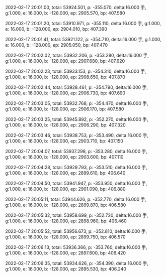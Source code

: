 2022-02-17 20:01:00, total: 53924.501, p: -355.070, delta:16.000 手, g:1.000, e: 16.000, b: -128.000, ep: 2905.570, bp: 407.580

2022-02-17 20:01:20, total: 53910.971, p: -355.110, delta:16.000 手, g:1.000, e: 16.000, b: -128.000, ep: 2904.010, bp: 407.390

2022-02-17 20:01:41, total: 53921.122, p: -354.710, delta:16.000 手, g:1.000, e: 16.000, b: -128.000, ep: 2905.050, bp: 407.470

2022-02-17 20:02:02, total: 53932.206, p: -353.280, delta:16.000 手, g:1.000, e: 16.000, b: -128.000, ep: 2907.680, bp: 407.620

2022-02-17 20:02:23, total: 53933.153, p: -354.310, delta:16.000 手, g:1.000, e: 16.000, b: -128.000, ep: 2908.650, bp: 407.870

2022-02-17 20:02:44, total: 53928.461, p: -354.790, delta:16.000 手, g:1.000, e: 16.000, b: -128.000, ep: 2906.730, bp: 407.690

2022-02-17 20:03:05, total: 53932.768, p: -354.470, delta:16.000 手, g:1.000, e: 16.000, b: -128.000, ep: 2906.170, bp: 407.580

2022-02-17 20:03:25, total: 53945.892, p: -352.270, delta:16.000 手, g:1.000, e: 16.000, b: -128.000, ep: 2906.290, bp: 407.320

2022-02-17 20:03:46, total: 53938.753, p: -353.490, delta:16.000 手, g:1.000, e: 16.000, b: -128.000, ep: 2903.710, bp: 407.150

2022-02-17 20:04:07, total: 53937.298, p: -353.280, delta:16.000 手, g:1.000, e: 16.000, b: -128.000, ep: 2903.600, bp: 407.110

2022-02-17 20:04:28, total: 53929.793, p: -353.510, delta:16.000 手, g:1.000, e: 16.000, b: -128.000, ep: 2899.610, bp: 406.640

2022-02-17 20:04:50, total: 53941.947, p: -353.950, delta:16.000 手, g:1.000, e: 16.000, b: -128.000, ep: 2901.090, bp: 406.880

2022-02-17 20:05:11, total: 53944.626, p: -352.770, delta:16.000 手, g:1.000, e: 16.000, b: -128.000, ep: 2899.870, bp: 406.580

2022-02-17 20:05:32, total: 53958.699, p: -352.720, delta:16.000 手, g:1.000, e: 16.000, b: -128.000, ep: 2898.960, bp: 406.460

2022-02-17 20:05:52, total: 53956.673, p: -352.810, delta:16.000 手, g:1.000, e: 16.000, b: -128.000, ep: 2899.750, bp: 406.570

2022-02-17 20:06:13, total: 53936.366, p: -353.760, delta:16.000 手, g:1.000, e: 16.000, b: -128.000, ep: 2897.600, bp: 406.420

2022-02-17 20:06:35, total: 53934.626, p: -354.390, delta:16.000 手, g:1.000, e: 16.000, b: -128.000, ep: 2895.530, bp: 406.240
